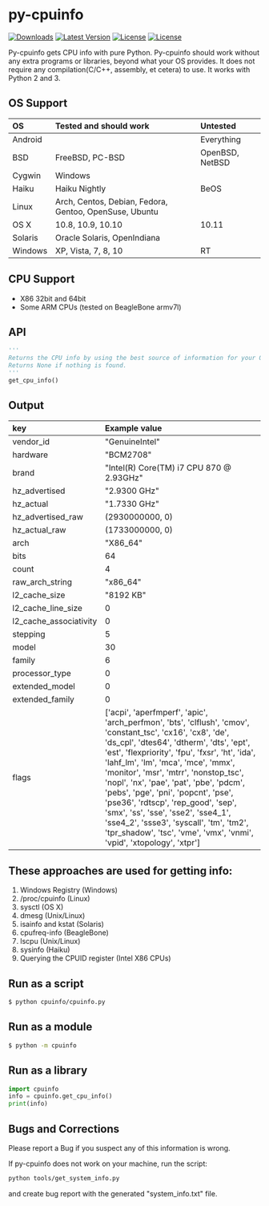 py-cpuinfo
==========

[![Downloads](https://img.shields.io/pypi/dm/py-cpuinfo.svg)](https://pypi.python.org/pypi/py-cpuinfo/)
[![Latest Version](https://img.shields.io/pypi/v/py-cpuinfo.svg)](https://pypi.python.org/pypi/py-cpuinfo/)
[![License](https://img.shields.io/pypi/l/py-cpuinfo.svg)](https://pypi.python.org/pypi/py-cpuinfo/)
[![License](https://img.shields.io/pypi/pyversions/py-cpuinfo.svg)](https://pypi.python.org/pypi/py-cpuinfo/)

Py-cpuinfo gets CPU info with pure Python. Py-cpuinfo should work without any
extra programs or libraries, beyond what your OS provides. It does not require
any compilation(C/C++, assembly, et cetera) to use. It works with Python 2
and 3.

OS Support
-----
| OS            | Tested and should work                                 | Untested        |
| :------------ | :----------------------------------------------------- | :-------------- |
| Android       |                                                        | Everything      |
| BSD           | FreeBSD, PC-BSD                                        | OpenBSD, NetBSD |
| Cygwin        | Windows                                                |                 |
| Haiku         | Haiku Nightly                                          | BeOS            |
| Linux         | Arch, Centos, Debian, Fedora, Gentoo, OpenSuse, Ubuntu |                 |
| OS X          | 10.8, 10.9, 10.10                                      | 10.11           |
| Solaris       | Oracle Solaris, OpenIndiana                            |                 |
| Windows       | XP, Vista, 7, 8, 10                                    | RT              |


CPU Support
-----
* X86 32bit and 64bit
* Some ARM CPUs (tested on BeagleBone armv7l)


API
-----
~~~python
'''
Returns the CPU info by using the best source of information for your OS.
Returns None if nothing is found.
'''
get_cpu_info()
~~~


Output
-----
| key                    | Example value   |
| :--------------------- | :-------------- |
| vendor_id              | "GenuineIntel"    |
| hardware               | "BCM2708" |
| brand                  | "Intel(R) Core(TM) i7 CPU         870  @ 2.93GHz" |
| hz_advertised          | "2.9300 GHz" |
| hz_actual              | "1.7330 GHz" |
| hz_advertised_raw      | (2930000000, 0)|
| hz_actual_raw          | (1733000000, 0) |
| arch                   | "X86_64" |
| bits                   | 64 |
| count                  | 4 |
| raw_arch_string        | "x86_64" |
| l2_cache_size          | "8192 KB" |
| l2_cache_line_size     | 0 |
| l2_cache_associativity | 0  |
| stepping               | 5 |
| model                  | 30 |
| family                 | 6 |
| processor_type         | 0 |
| extended_model         | 0 |
| extended_family        | 0 |
| flags                  | ['acpi', 'aperfmperf', 'apic', 'arch_perfmon', 'bts', 'clflush', 'cmov', 'constant_tsc', 'cx16', 'cx8', 'de', 'ds_cpl', 'dtes64', 'dtherm', 'dts', 'ept', 'est', 'flexpriority', 'fpu', 'fxsr', 'ht', 'ida', 'lahf_lm', 'lm', 'mca', 'mce', 'mmx', 'monitor', 'msr', 'mtrr', 'nonstop_tsc', 'nopl', 'nx', 'pae', 'pat', 'pbe', 'pdcm', 'pebs', 'pge', 'pni', 'popcnt', 'pse', 'pse36', 'rdtscp', 'rep_good', 'sep', 'smx', 'ss', 'sse', 'sse2', 'sse4_1', 'sse4_2', 'ssse3', 'syscall', 'tm', 'tm2', 'tpr_shadow', 'tsc', 'vme', 'vmx', 'vnmi', 'vpid', 'xtopology', 'xtpr'] |


These approaches are used for getting info:
-----
1. Windows Registry (Windows)
2. /proc/cpuinfo (Linux)
3. sysctl (OS X)
4. dmesg (Unix/Linux)
5. isainfo and kstat (Solaris)
6. cpufreq-info (BeagleBone)
7. lscpu (Unix/Linux)
8. sysinfo (Haiku)
9. Querying the CPUID register (Intel X86 CPUs)


Run as a script
-----
~~~bash
$ python cpuinfo/cpuinfo.py
~~~

Run as a module
-----
~~~bash
$ python -m cpuinfo
~~~

Run as a library
-----
~~~python
import cpuinfo
info = cpuinfo.get_cpu_info()
print(info)
~~~

Bugs and Corrections
-----

Please report a Bug if you suspect any of this information is wrong.

If py-cpuinfo does not work on your machine, run the script:

~~~bash
python tools/get_system_info.py
~~~

and create bug report with the generated "system_info.txt" file.
